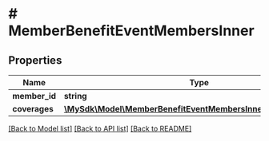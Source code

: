 # # MemberBenefitEventMembersInner

## Properties

Name | Type | Description | Notes
------------ | ------------- | ------------- | -------------
**member_id** | **string** | Member ID | [optional]
**coverages** | [**\MySdk\Model\MemberBenefitEventMembersInnerCoveragesInner[]**](MemberBenefitEventMembersInnerCoveragesInner.md) | Coverages | [optional]

[[Back to Model list]](../../README.md#models) [[Back to API list]](../../README.md#endpoints) [[Back to README]](../../README.md)
